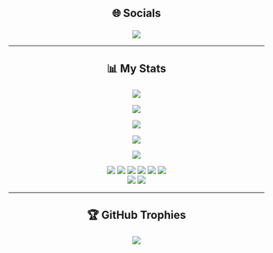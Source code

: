 <h2> <p align="center"> 🌐 Socials </p> </h2>

<p align="center">
  <a href="https://www.youtube.com/watch?v=rkPHxcodL80"><img src="https://img.shields.io/youtube/channel/views/UC6lh6TD0A6Vo48MPg8R6rUw?label=Youtube&style=for-the-badge&logo=youtube&logoColor=red"/></a>
</p>

---

<h2> <p align="center"> 📊 My Stats </p> </h2>

<p align="center">
<img src="https://komarev.com/ghpvc/?username=jerry08&style=for-the-badge&label=Profile%20Views">
</p>

<p align="center">
<img src="https://github-profile-summary-cards.vercel.app/api/cards/profile-details?username=jerry08&theme=tokyonight&include_all_commits=true&count_private=true">
</p>

<p align="center">
<img src="https://github-readme-stats.vercel.app/api?username=jerry08&theme=tokyonight&include_all_commits=true&count_private=true">
</p>

<p align="center">
<img src="https://github-readme-streak-stats.herokuapp.com/?user=jerry08&theme=tokyonight">
</p>

<p align="center">
<img src="https://github-readme-stats.vercel.app/api/top-langs/?username=jerry08&theme=tokyonight&include_all_commits=true&count_private=true&layout=compact">
</p>

<p align="center">
  <img src="https://img.shields.io/badge/-CSharp-800080?style=for-the-badge&logo=csharp&logoColor=white">
  <img src="https://img.shields.io/badge/-Java-EC4D37?style=for-the-badge&logo=java&logoColor=white">
  <img src="https://img.shields.io/badge/-Android%20Studio-42B883?style=for-the-badge&logo=Android&logoColor=white">
  <img src="https://img.shields.io/badge/-Javascript-FFDB58?style=for-the-badge&logo=javascript&logoColor=white">
  <img src="https://img.shields.io/badge/-Github-181717?style=for-the-badge&logo=GitHub&logoColor=white">
  <img src="https://img.shields.io/badge/-HTML5-E34F26?style=for-the-badge&logo=HTML5&logoColor=white"><br/>
  <img src="https://img.shields.io/badge/-CSS3-1572B6?style=for-the-badge&logo=CSS3&logoColor=white">
  <img src="https://img.shields.io/badge/-MSSQL-336791?style=for-the-badge&logo=microsoft-sql-server&logoColor=white">
</p>

---

<h2> <p align="center"> 🏆 GitHub Trophies </p> </h2>

<p align="center">
<img src="https://github-profile-trophy.vercel.app/?username=jerry08&theme=tokyonight&no-frame=false&no-bg=true&margin-w=4">
</p>

